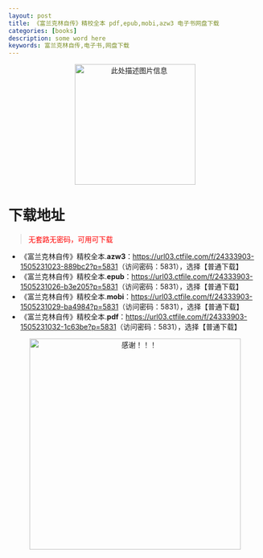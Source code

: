 ```yaml
---
layout: post
title: 《富兰克林自传》精校全本 pdf,epub,mobi,azw3 电子书网盘下载
categories: [books]
description: some word here
keywords: 富兰克林自传,电子书,网盘下载
---
```


<div align="center"><img src="https://qweree.cn/wp-content/uploads/2025/05/flklzz-1.jpg" alt="此处描述图片信息" width="240px" height="auto"></div>

# 下载地址

> <p style="color:red" >无套路无密码，可用可下载</p>

- 《富兰克林自传》精校全本.**azw3**：<https://url03.ctfile.com/f/24333903-1505231023-889bc2?p=5831>（访问密码：5831），选择【普通下载】
- 《富兰克林自传》精校全本.**epub**：<https://url03.ctfile.com/f/24333903-1505231026-b3e205?p=5831>（访问密码：5831），选择【普通下载】
- 《富兰克林自传》精校全本.**mobi**：<https://url03.ctfile.com/f/24333903-1505231029-ba4984?p=5831>（访问密码：5831），选择【普通下载】
- 《富兰克林自传》精校全本.**pdf**：<https://url03.ctfile.com/f/24333903-1505231032-1c63be?p=5831>（访问密码：5831），选择【普通下载】

<div align="center"><img src="https://pic.imgdb.cn/item/6707df6bd29ded1a8ce37031.gif" alt="感谢！！！" width="420px" height="auto"/></div>
